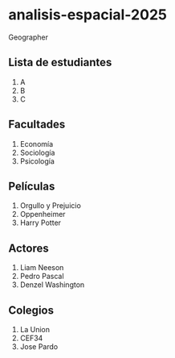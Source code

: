 # analisis-espacial-2025
Geographer

## Lista de estudiantes
1. A
2. B
3. C

## Facultades
1. Economía
2. Sociología
3. Psicología
   
## Películas
1. Orgullo y Prejuicio
2. Oppenheimer
3. Harry Potter

## Actores
1. Liam Neeson
2. Pedro Pascal
3. Denzel Washington

## Colegios
1. La Union
2. CEF34
3. Jose Pardo

